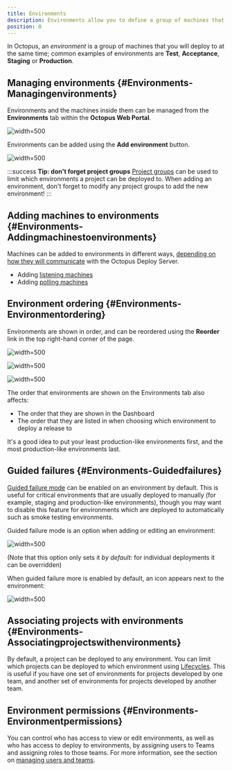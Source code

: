 ```yaml
---
title: Environments
description: Environments allow you to define a group of machines that you will deploy to at the same time; common examples of environments are **Dev**, **Test** or **Production**.
position: 0
---
```


In Octopus, an *environment* is a group of machines that you will deploy to at the same time; common examples of environments are **Test**, **Acceptance**, **Staging** or **Production**.

## Managing environments {#Environments-Managingenvironments}

Environments and the machines inside them can be managed from the **Environments** tab within the **Octopus Web Portal**.

![](/docs/images/3048106/3277884.png "width=500")

Environments can be added using the **Add environment** button.

![](/docs/images/3048106/3277883.png "width=500")

:::success
**Tip: don&#39;t forget project groups**
[Project groups](/docs/key-concepts/project-groups.md) can be used to limit which environments a project can be deployed to. When adding an environment, don't forget to modify any project groups to add the new environment!
:::

## Adding machines to environments {#Environments-Addingmachinestoenvironments}

Machines can be added to environments in different ways, [depending on how they will communicate](/docs/installation/installing-tentacles/index.md) with the Octopus Deploy Server.

- Adding [listening machines](/docs/installation/installing-tentacles/listening-tentacles.md)
- Adding [polling machines](/docs/installation/installing-tentacles/polling-tentacles.md)

## Environment ordering {#Environments-Environmentordering}

Environments are shown in order, and can be reordered using the **Reorder** link in the top right-hand corner of the page.

![](/docs/images/3048106/3277879.png "width=500")

![](/docs/images/3048106/3277882.png "width=500")

![](/docs/images/3048106/3277880.png "width=500")

The order that environments are shown on the Environments tab also affects:

- The order that they are shown in the Dashboard
- The order that they are listed in when choosing which environment to deploy a release to

It's a good idea to put your least production-like environments first, and the most production-like environments last.

## Guided failures {#Environments-Guidedfailures}

[Guided failure mode](/docs/deploying-applications/guided-failures.md) can be enabled on an environment by default. This is useful for critical environments that are usually deployed to manually (for example, staging and production-like environments), though you may want to disable this feature for environments which are deployed to automatically such as smoke testing environments.

Guided failure mode is an option when adding or editing an environment:

![](/docs/images/3048106/3277881.png "width=500")

(Note that this option only sets it *by* *default*: for individual deployments it can be overridden)

When guided failure more is enabled by default, an icon appears next to the environment:

![](/docs/images/3048106/3277878.png "width=500")

## Associating projects with environments {#Environments-Associatingprojectswithenvironments}

By default, a project can be deployed to any environment. You can limit which projects can be deployed to which environment using [Lifecycles](/docs/key-concepts/lifecycles.md). This is useful if you have one set of environments for projects developed by one team, and another set of environments for projects developed by another team.

## Environment permissions {#Environments-Environmentpermissions}

You can control who has access to view or edit environments, as well as who has access to deploy to environments, by assigning users to Teams and assigning roles to those teams. For more information, see the section on [managing users and teams](/docs/administration/managing-users-and-teams/index.md).
